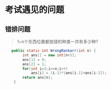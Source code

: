 # 考试遇见的问题

## 错排问题
> 1~n个东西位置都放错的种类一共有多少种?

```java
   public static int WrongRankarr(int n) {
        int ans[] = new int[n+5];
        ans[1] = 0;
        ans[2] = 1;
        for(int i=3;i<=n;i++)
            ans[i] = (i-1)*(ans[i-1]+ans[i-2]);
        return ans[n];
    }
```

## 